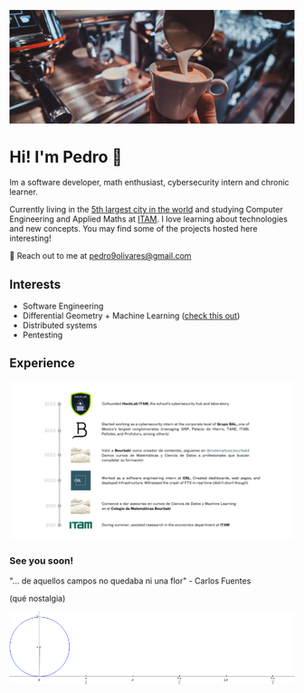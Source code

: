 ![cafecito](https://github.com/pedro9olivares/pedro9olivares/blob/main/imgs/coffee-coffee.jpg?raw=true)
# Hi! I'm Pedro 👋
Im a software developer, math enthusiast, cybersecurity intern and chronic learner.

Currently living in the [5th largest city in the world](https://en.wikipedia.org/wiki/Mexico_City) and studying Computer Engineering and Applied Maths at [ITAM](https://www.itam.mx/). I love learning about technologies and new concepts. You may find some of the projects hosted here interesting!

📧 Reach out to me at pedro9olivares@gmail.com

## Interests
- Software Engineering
- Differential Geometry + Machine Learning ([check this out](https://metacademy.org/roadmaps/rgrosse/dgml))
- Distributed systems
- Pentesting
  
## Experience 
![my exp](https://github.com/pedro9olivares/pedro9olivares/blob/main/imgs/Exp_fr_this_time.png)

### See you soon!
"... de aquellos campos no quedaba ni una flor" - Carlos Fuentes

(qué nostalgia)


![cycloid](https://github.com/pedro9olivares/pedro9olivares/blob/main/imgs/Cycloid_animated_.gif)
